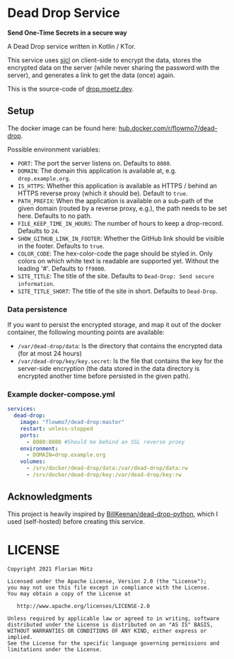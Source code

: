 # Dead Drop Service

**Send One-Time Secrets in a secure way**

A Dead Drop service written in Kotlin / KTor.

This service uses [sjcl](https://github.com/bitwiseshiftleft/sjcl) on client-side to encrypt the data, stores the
encrypted data on the server (while never sharing the password with the server), and generates a link to get the data
(once) again.

This is the source-code of [drop.moetz.dev](https://drop.moetz.dev).

## Setup

The docker image can be found here: [hub.docker.com/r/flowmo7/dead-drop](https://hub.docker.com/r/flowmo7/dead-drop).

Possible environment variables:

* `PORT`: The port the server listens on. Defaults to `8080`.
* `DOMAIN`: The domain this application is available at, e.g. `drop.example.org`.
* `IS_HTTPS`: Whether this application is available as HTTPS / behind an HTTPS reverse proxy (which it should be). Default to `true`.
* `PATH_PREFIX`: When the application is available on a sub-path of the given domain (routed by a reverse proxy, e.g.), the path needs to be set here. Defaults to no path.
* `FILE_KEEP_TIME_IN_HOURS`: The number of hours to keep a drop-record. Defaults to `24`.
* `SHOW_GITHUB_LINK_IN_FOOTER`: Whether the GitHub link should be visible in the footer. Defaults to `true`.
* `COLOR_CODE`: The hex-color-code the page should be styled in. Only colors on which white text is readable are supported yet. Without the leading '#'. Defaults to `ff9800`.
* `SITE_TITLE`: The title of the site. Defaults to `Dead-Drop: Send secure information`.
* `SITE_TITLE_SHORT`: The title of the site in short. Defaults to `Dead-Drop`.

### Data persistence

If you want to persist the encrypted storage, and map it out of the docker container, the following mounting points are available:

* `/var/dead-drop/data`: Is the directory that contains the encrypted data (for at most 24 hours)
* `/var/dead-drop/key/key.secret`: Is the file that contains the key for the server-side encryption (the data stored in 
the data directory is encrypted another time before persisted in the given path).

### Example docker-compose.yml

```yaml
services:
  dead-drop:
    image: "flowmo7/dead-drop:master"
    restart: unless-stopped
    ports:
      - 8080:8080 #Should be behind an SSL reverse proxy
    environment:
      - DOMAIN=drop.example.org
    volumes:
      - /srv/docker/dead-drop/data:/var/dead-drop/data:rw
      - /srv/docker/dead-drop/key:/var/dead-drop/key:rw
```

## Acknowledgments

This project is heavily inspired by [BillKeenan/dead-drop-python](https://github.com/BillKeenan/dead-drop-python), which
I used (self-hosted) before creating this service.

# LICENSE

```
Copyright 2021 Florian Mötz

Licensed under the Apache License, Version 2.0 (the "License");
you may not use this file except in compliance with the License.
You may obtain a copy of the License at

   http://www.apache.org/licenses/LICENSE-2.0

Unless required by applicable law or agreed to in writing, software
distributed under the License is distributed on an "AS IS" BASIS,
WITHOUT WARRANTIES OR CONDITIONS OF ANY KIND, either express or implied.
See the License for the specific language governing permissions and
limitations under the License.
```

